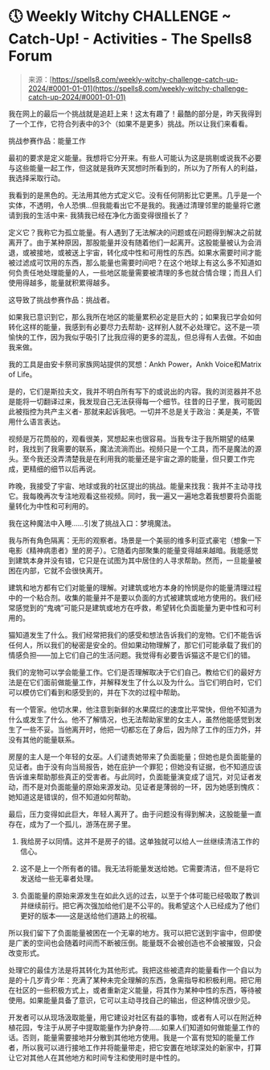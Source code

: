 <!--yml

分类：未分类

日期：2024-06-12 20:00:57

-->

# 🕔 Weekly Witchy CHALLENGE ~ Catch-Up! - Activities - The Spells8 Forum

> 来源：[https://spells8.com/weekly-witchy-challenge-catch-up-2024/#0001-01-01](https://spells8.com/weekly-witchy-challenge-catch-up-2024/#0001-01-01)

我在网上的最后一个挑战就是追赶上来！这太有趣了！最酷的部分是，昨天我得到了一个工作，它符合列表中的3个（如果不是更多）挑战。所以让我们来看看。

挑战参赛作品：能量工作

最初的要求是定义能量。我想将它分开来。有些人可能认为这是挑剔或说我不必要与这些能量一起工作，但这就是我昨天冥想时所看到的，所以为了所有人的利益，我选择采取行动。

我看到的是黑色的。无法用其他方式定义它。没有任何阴影比它更黑。几乎是一个实体，不透明，令人恐惧...但我能看出它不是我的。我通过清理邻里的能量将它邀请到我的生活中来- 我猜我已经在净化方面变得很擅长了？

定义它？我称它为孤立能量。有人遇到了无法解决的问题或在问题得到解决之前就离开了。由于某种原因，那股能量并没有随着他们一起离开。这股能量被认为会消退，或被接地，或被送上宇宙，转化成中性和可用性的东西。如果水需要时间才能被过滤成可饮用的东西，那么能量也需要时间吧？在这个地球上有这么多不知道如何负责任地处理能量的人，一些地区能量需要被清理的多也就合情合理；而且人们使用得越多，能量就积累得越多。

这导致了挑战参赛作品：挑战者。

如果我已意识到它，那么我所在地区的能量累积必定是巨大的；如果我已学会如何转化这样的能量，我感到有必要尽力去帮助- 这样别人就不必处理它。这不是一项愉快的工作，因为我似乎吸引了比我应得的更多的混乱，但总得有人去做。不如由我来做。

我的工具是由安卡祭司家族网站提供的冥想：Ankh Power，Ankh Voice和Matrix of Life。

是的，它们是斯拉夫文，我并不明白所有写下的或说出的内容。我的浏览器并不总是能将一切翻译过来，我发现自己无法获得每一个细节。往昔的日子里，我可能因此被指控为共产主义者- 那就来起诉我吧。一切并不总是关于政治：美是美，不管用什么语言表达。

视频是万花筒般的，观看很美，冥想起来也很容易。当我专注于我所期望的结果时，我找到了我需要的联系，魔法流淌而出。视频只是一个工具，而不是魔法的源头。至今我还没弄清楚我是在利用我的能量还是宇宙之源的能量，但只要工作完成，更精细的细节以后再说。

昨晚，我接受了宇宙、地球或我的社区提出的挑战。能量来找我：我并不主动寻找它。我每晚再次专注地观看这些视频。同时，我一遍又一遍地念着我想要将负面能量转化为中性和可利用的。

我在这种魔法中入睡……引发了挑战入口：梦境魔法。

我与所有角色隔离：无形的观察者。场景是一个美丽的维多利亚式豪宅（想象一下电影《精神病患者》里的房子）。它随着内部聚集的能量变得越来越暗。我能感觉到建筑本身并没有错，它只是在试图为其中居住的人寻求帮助。然而，一旦能量被困在内部，它就不会很快离开。

建筑和地方都有它们对能量的理解。对建筑或地方本身的怜悯是你的能量清理过程中的一个粘合剂。收集的能量并不是要以负面的方式被建筑或地方使用的。我们经常感觉到的“鬼魂”可能只是建筑或地方在呼救，希望转化负面能量为更中性和可利用的。

猫知道发生了什么。我们经常把我们的感受和想法告诉我们的宠物。它们不能告诉任何人，所以我们的秘密是安全的。但如果动物理解了，那它们可能承载了我们的情感负担——加上它们自己的生活问题。我觉得有必要告诉猫这不是它们的错。

我们的宠物可以学会能量工作。它们是否理解取决于它们自己。教给它们的最好方法是在它们面前做能量工作，并解释发生了什么以及为什么。当它们明白时，它们可以模仿它们看到和感受到的，并在下次的过程中帮助。

有一个管家。他切水果，他注意到新鲜的水果腐烂的速度比平常快，但他不知道为什么或发生了什么。他不了解情况，也无法帮助家里的女主人，虽然他能感觉到发生了一些不妥。当他离开时，他把一切都忘在了身后，因为除了工作的压力外，并没有其他的能量联系。

房屋的主人是一个年轻的女巫。人们谴责她带来了负面能量；但她也是负面能量的见证者。由于没有向当局报告，她在庇护一个罪犯；但她没有证据，也不知道应该告诉谁来帮助那些真正的受害者。与此同时，负面能量演变成了诅咒，对见证者发动，而不是对负面能量的原始来源发动。见证者是薄弱的一环，因为她感到愧疚：她知道这是错误的，但不知道如何帮助。

最后，压力变得如此巨大，年轻人离开了。由于问题没有得到解决，这股能量一直存在，成为了一个孤儿，游荡在房子里。

1.  我给房子以同情。这并不是房子的错。这单独就可以给人一丝继续清洁工作的信心。

1.  这不是上一个所有者的错。我无法将能量发送给她。它需要清洁，但不是将它发送给一些无辜者处理。

1.  负面能量的原始来源发生在如此久远的过去，以至于个体可能已经吸取了教训并继续前行。把它再次强加给他们是不公平的。我希望这个人已经成为了他们更好的版本——这是送给他们道路上的祝福。

所以我们留下了负面能量被困在一个无辜的地方。我可以把它送到宇宙中，但即使是广袤的空间也会随着时间而不断被压倒。能量既不会被创造也不会被摧毁，只会改变形式。

处理它的最佳方法是将其转化为其他形式。我把这些被遗弃的能量看作一个自以为是的十几岁青少年：充满了某种未完全理解的东西，急需指导和积极利用。把它用在社区的一些积极方式上，或者重新定义能量，将其作为某种中性的东西，等待被使用。如果能量具备了意识，它可以主动寻找自己的输出，但这种情况很少见。

开发者可以从现场汲取能量，用它建设对社区有益的事物，或者有人可以在附近种植花园，专注于从房子中提取能量作为护身符……如果人们知道如何做能量工作的话。否则，能量需要接地并分散到其他地方使用。我是一个富有觉知的能量工作者，所以我可以进行接地工作并将能量带走，把它安置在地球深处的新家中，打算让它对其他人在其他地方和时间专注和使用时是中性的。
